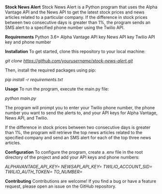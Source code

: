 **Stock News Alert**
Stock News Alert is a Python program that uses the Alpha Vantage API and the News API to get the latest stock prices and news articles related to a particular company. 
If the difference in stock prices between two consecutive days is greater than 1%, the program sends an SMS alert to a specified phone number using the Twilio API.

**Requirements**
Python 3.6+
Alpha Vantage API key
News API key
Twilio API key and phone number

**Installation**
To get started, clone this repository to your local machine:

_git clone https://github.com/yourusername/stock-news-alert.git_

Then, install the required packages using pip:

_pip install -r requirements.txt_

**Usage**
To run the program, execute the main.py file:

_python main.py_

The program will prompt you to enter your Twilio phone number, the phone number you want to send the alerts to, and your API keys for Alpha Vantage, News API, and Twilio.

If the difference in stock prices between two consecutive days is greater than 1%, the program will retrieve the top news articles related to the specified company and send an SMS alert for each of the top three news articles.

**Configuration**
To configure the program, create a .env file in the root directory of the project and add your API keys and phone numbers:

_ALPHAVANTAGE_API_KEY=<your alphavantage api key>_
_NEWSAPI_API_KEY=<your newsapi api key>_
_TWILIO_ACCOUNT_SID=<your twilio account sid>_
_TWILIO_AUTH_TOKEN=<your twilio auth token>_
_TO_NUMBER=<phone number to send the alerts to>_

**Contributing**
Contributions are welcome! If you find a bug or have a feature request, please open an issue on the GitHub repository.


